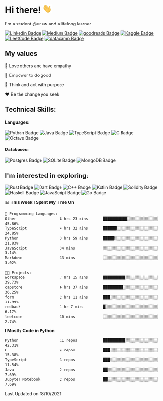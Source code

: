 # Hi there! <img src="https://raw.githubusercontent.com/ericfzhu/ericfzhu/master/wave.gif" width="30px">

I'm a student @unsw and a lifelong learner.

[//]: <> (Some of the badges here are just for my own motivation purposes.)

[![Linkedin Badge](https://img.shields.io/badge/-ericfzhu-0A66C2?logo=linkedin&style=flat)](https://linkedin.com/in/ericfzhu/)
[![Medium Badge](https://img.shields.io/badge/-ericfzhu-000000?logo=medium&logoColor=white&style=flat)](https://medium.com/@ericfzhu)
[![goodreads Badge](https://img.shields.io/badge/-ericfzhu-372213?logo=goodreads&logoColor=white&style=flat)](https://goodreads.com/ericfzhu)
[![Kaggle Badge](https://img.shields.io/badge/-ericzfhu-20BEFF?logo=kaggle&logoColor=white&style=flat)](https://kaggle.com/ericfzhu)
[![LeetCode Badge](https://img.shields.io/badge/-ericfzhu-FFA116?logo=leetcode&logoColor=white&style=flat)](https://leetcode.com/ericfzhu/)
[![datacamp Badge](https://img.shields.io/badge/-ericfzhu-03EF62?logo=datacamp&logoColor=white&style=flat)](https://datacamp.com/profile/ericfzhu)


## My values

:blue_heart: Love others and have empathy

:purple_heart: Empower to do good

:green_heart: Think and act with purpose

:heart: Be the change you seek

## Technical Skills:

#### Languages:

![Python Badge](https://img.shields.io/badge/-Python-14354C?logo=python&logoColor=white&style=flat)
![Java Badge](https://img.shields.io/badge/-Java-007396?logo=java&logoColor=white&style=flat)
![TypeScript Badge](https://img.shields.io/badge/-TypeScript-3178C6?logo=typescript&logoColor=white&style=flat)
![C Badge](https://img.shields.io/badge/C-%2300599C.svg?logo=c&logoColor=white&style=flat)
![Octave Badge](https://img.shields.io/badge/-Octave-0790C0?logo=Octave&logoColor=white&style=flat)

#### Databases:

![Postgres Badge](https://img.shields.io/badge/-Postgres-316192?logo=postgresql&logoColor=white&style=flat)
![SQLite Badge](https://img.shields.io/badge/-SQLite-07405e?logo=sqlite&logoColor=white&style=flat)
![MongoDB Badge](https://img.shields.io/badge/-MongoDB-47A248?logo=mongodb&logoColor=white&style=flat)

<!-- #### Data Science / Machine Learning:

![pandas Badge](https://img.shields.io/badge/-pandas-150458?logo=pandas&logoColor=white&style=flat)
![NumPy Badge](https://img.shields.io/badge/-NumPy-013243?logo=numpy&logoColor=white&style=flat)
![scikit-learn Badge](https://img.shields.io/badge/-scikit%20learn-F7931E?logo=scikit-learn&logoColor=white&style=flat)
![TensorFlow Badge](https://img.shields.io/badge/-TensorFlow-FF6F00?logo=tensorflow&logoColor=white&style=flat)
![PyTorch Badge](https://img.shields.io/badge/-PyTorch-EE4C2C?logo=PyTorch&logoColor=white&style=flat)
![Keras Badge](https://img.shields.io/badge/-Keras-D00000?logo=Keras&logoColor=white&style=flat) -->

## I'm interested in exploring:

![Rust Badge](https://img.shields.io/badge/-Rust-000000?logo=rust&style=flat)
![Dart Badge](https://img.shields.io/badge/-Dart-0175C2?logo=dart&style=flat)
![C++ Badge](https://img.shields.io/badge/-C++-00599C?logo=c%2B%2B&logoColor=white&style=flat)
![Kotlin Badge](https://img.shields.io/badge/-Kotlin-7F52FF?logo=kotlin&logoColor=white&style=flat)
![Solidity Badge](https://img.shields.io/badge/-Solidity-363636?logo=solidity&logoColor=white&style=flat)
![Haskell Badge](https://img.shields.io/badge/-Haskell-5D4F85?logo=haskell&logoColor=white&style=flat)
![JavaScript Badge](https://img.shields.io/badge/-JavaScript-323330?logo=javascript&logoColor=F7DF1E&style=flat)
![Go Badge](https://img.shields.io/badge/-Go-00ADD8?logo=go&logoColor=white&style=flat)

<!--START_SECTION:waka-->
📊 **This Week I Spent My Time On** 

```text
💬 Programming Languages: 
Other                    8 hrs 23 mins       ███████████░░░░░░░░░░░░░░   45.86% 
TypeScript               4 hrs 32 mins       ██████░░░░░░░░░░░░░░░░░░░   24.85% 
Python                   3 hrs 59 mins       █████░░░░░░░░░░░░░░░░░░░░   21.83% 
JavaScript               34 mins             ░░░░░░░░░░░░░░░░░░░░░░░░░   3.14% 
Markdown                 33 mins             ░░░░░░░░░░░░░░░░░░░░░░░░░   3.02%

🐱‍💻 Projects: 
workspace                7 hrs 15 mins       ██████████░░░░░░░░░░░░░░░   39.73% 
capstone                 6 hrs 37 mins       █████████░░░░░░░░░░░░░░░░   36.25% 
form                     2 hrs 11 mins       ███░░░░░░░░░░░░░░░░░░░░░░   11.99% 
redback                  1 hr 7 mins         █░░░░░░░░░░░░░░░░░░░░░░░░   6.17% 
leetcode                 30 mins             ░░░░░░░░░░░░░░░░░░░░░░░░░   2.74%

```

**I Mostly Code in Python** 

```text
Python                   11 repos            ██████████░░░░░░░░░░░░░░░   42.31% 
C                        4 repos             ███░░░░░░░░░░░░░░░░░░░░░░   15.38% 
TypeScript               3 repos             ███░░░░░░░░░░░░░░░░░░░░░░   11.54% 
Java                     2 repos             ██░░░░░░░░░░░░░░░░░░░░░░░   7.69% 
Jupyter Notebook         2 repos             ██░░░░░░░░░░░░░░░░░░░░░░░   7.69%

```



 Last Updated on 18/10/2021
<!--END_SECTION:waka-->
